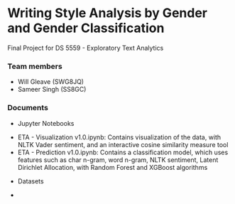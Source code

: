 # Writing Style Analysis by Gender and Gender Classification
Final Project for DS 5559 - Exploratory Text Analytics

### Team members
  - Will Gleave  (SWG8JQ)
  - Sameer Singh  (SS8GC)

### Documents
  * Jupyter Notebooks
  - ETA - Visualization v1.0.ipynb: Contains visualization of the data, with NLTK Vader sentiment, and an interactive cosine similarity measure tool
  - ETA - Prediction v1.0.ipynb: Contains a classification model, which uses features such as char n-gram, word n-gram, NLTK sentiment, Latent Dirichlet Allocation, with Random Forest and XGBoost algorithms 
  
  * Datasets
  - 
